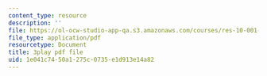 ```yaml
---
content_type: resource
description: ''
file: https://ol-ocw-studio-app-qa.s3.amazonaws.com/courses/res-10-001-making-science-and-engineering-pictures-a-practical-guide-to-presenting-your-work-spring-2016/1e041c7450a1275c0735e1d913e14a82_YPZ-Cizsh2I.pdf
file_type: application/pdf
resourcetype: Document
title: 3play pdf file
uid: 1e041c74-50a1-275c-0735-e1d913e14a82
---
```

